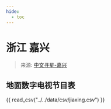 ```yaml
---
hide:
  - toc
---
```


# 浙江 嘉兴

> 来源: [中文寻星-嘉兴](http://dtmb.saoing.com/jiaxing.htm)

## 地面数字电视节目表

{{ read_csv("../../data/csv/jiaxing.csv") }}
